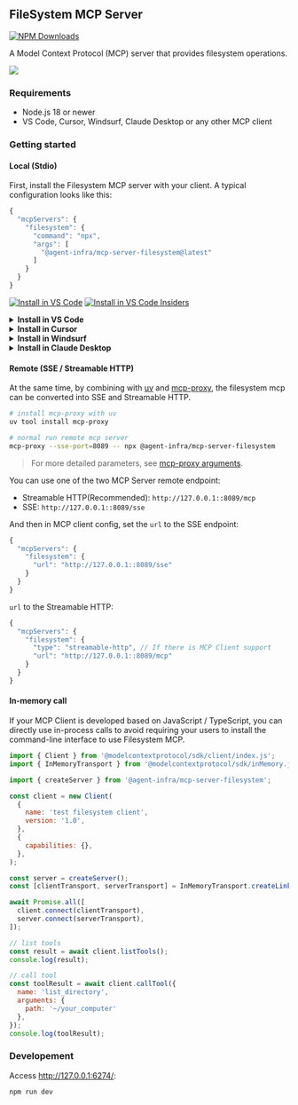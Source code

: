 ## FileSystem MCP Server

[![NPM Downloads](https://img.shields.io/npm/d18m/@agent-infra/mcp-server-filesystem)](https://www.npmjs.com/package/@agent-infra/mcp-server-filesystem)

A Model Context Protocol (MCP) server that provides filesystem operations.

![](https://github.com/user-attachments/assets/60f9363b-f60f-454b-9673-f28378d00a2a)


### Requirements

- Node.js 18 or newer
- VS Code, Cursor, Windsurf, Claude Desktop or any other MCP client


### Getting started

#### Local (Stdio)

First, install the Filesystem MCP server with your client. A typical configuration looks like this:

```js
{
  "mcpServers": {
    "filesystem": {
      "command": "npx",
      "args": [
        "@agent-infra/mcp-server-filesystem@latest"
      ]
    }
  }
}
```

[<img src="https://img.shields.io/badge/VS_Code-VS_Code?style=flat-square&label=Install%20Server&color=0098FF" alt="Install in VS Code">](https://insiders.vscode.dev/redirect?url=vscode%253Amcp%252Finstall%253F%257B%2522name%2522%253A%2522filesystem%2522%252C%2522filesystem%2522%253A%2522npx%2522%252C%2522args%2522%253A%255B%2522%2540agent-infra%252Fmcp-server-filesystem%2540latest%2522%255D%257D) [<img alt="Install in VS Code Insiders" src="https://img.shields.io/badge/VS_Code_Insiders-VS_Code_Insiders?style=flat-square&label=Install%20Server&color=24bfa5">](https://insiders.vscode.dev/redirect?url=vscode-insiders%253Amcp%252Finstall%253F%257B%2522name%2522%253A%2522filesystem%2522%252C%2522filesystem%2522%253A%2522npx%2522%252C%2522args%2522%253A%255B%2522%2540agent-infra%252Fmcp-server-filesystem%2540latest%2522%255D%257D)


<details><summary><b>Install in VS Code</b></summary>

You can also install the Filesystem MCP server using the VS Code CLI:

```bash
# For VS Code
code --add-mcp '{"name":"filesystem","command":"npx","args":["@agent-infra/mcp-server-filesystem@latest"]}'
```

After installation, the Filesystem MCP server will be available for use with your GitHub Copilot agent in VS Code.
</details>

<details>
<summary><b>Install in Cursor</b></summary>

Go to `Cursor Settings` -> `MCP` -> `Add new MCP Server`. Name to your liking, use `command` type with the command `npx @agent-infra/mcp-server-filesystem`. You can also verify config or add command like arguments via clicking `Edit`.

```js
{
  "mcpServers": {
    "filesystem": {
      "command": "npx",
      "args": [
        "@agent-infra/mcp-server-filesystem@latest"
      ]
    }
  }
}
```
</details>

<details>
<summary><b>Install in Windsurf</b></summary>

Follow Windsuff MCP [documentation](https://docs.windsurf.com/windsurf/cascade/mcp). Use following configuration:

```js
{
  "mcpServers": {
    "filesystem": {
      "command": "npx",
      "args": [
        "@agent-infra/mcp-server-filesystem@latest"
      ]
    }
  }
}
```
</details>

<details>
<summary><b>Install in Claude Desktop</b></summary>

Follow the MCP install [guide](https://modelcontextprotocol.io/quickstart/user), use following configuration:

```js
{
  "mcpServers": {
    "filesystem": {
      "command": "npx",
      "args": [
        "@agent-infra/mcp-server-filesystem@latest"
      ]
    }
  }
}
```
</details>

#### Remote (SSE / Streamable HTTP)

At the same time, by combining with [uv](https://docs.astral.sh/uv/getting-started/installation/) and [mcp-proxy](https://github.com/sparfenyuk/mcp-proxy), the filesystem mcp can be converted into SSE and Streamable HTTP.

```bash
# install mcp-proxy with uv
uv tool install mcp-proxy

# normal run remote mcp server
mcp-proxy --sse-port=8089 -- npx @agent-infra/mcp-server-filesystem
```

> For more detailed parameters, see [mcp-proxy arguments](https://github.com/sparfenyuk/mcp-proxy?tab=readme-ov-file#command-line-arguments).

You can use one of the two MCP Server remote endpoint:
- Streamable HTTP(Recommended): `http://127.0.0.1::8089/mcp`
- SSE: `http://127.0.0.1::8089/sse`


And then in MCP client config, set the `url` to the SSE endpoint:

```js
{
  "mcpServers": {
    "filesystem": {
      "url": "http://127.0.0.1::8089/sse"
    }
  }
}
```

`url` to the Streamable HTTP:

```js
{
  "mcpServers": {
    "filesystem": {
      "type": "streamable-http", // If there is MCP Client support
      "url": "http://127.0.0.1::8089/mcp"
    }
  }
}
```

#### In-memory call

If your MCP Client is developed based on JavaScript / TypeScript, you can directly use in-process calls to avoid requiring your users to install the command-line interface to use Filesystem MCP.

```js
import { Client } from '@modelcontextprotocol/sdk/client/index.js';
import { InMemoryTransport } from '@modelcontextprotocol/sdk/inMemory.js';

import { createServer } from '@agent-infra/mcp-server-filesystem';

const client = new Client(
  {
    name: 'test filesystem client',
    version: '1.0',
  },
  {
    capabilities: {},
  },
);

const server = createServer();
const [clientTransport, serverTransport] = InMemoryTransport.createLinkedPair();

await Promise.all([
  client.connect(clientTransport),
  server.connect(serverTransport),
]);

// list tools
const result = await client.listTools();
console.log(result);

// call tool
const toolResult = await client.callTool({
  name: 'list_directory',
  arguments: {
    path: '~/your_computer'
  },
});
console.log(toolResult);
```

### Developement

Access http://127.0.0.1:6274/:

```bash
npm run dev
```
